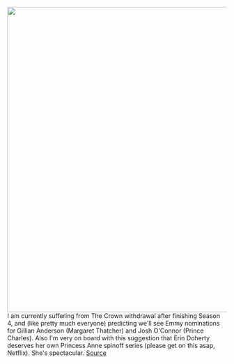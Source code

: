 <img src='https://cdn.vox-cdn.com/thumbor/ub28dMkRpTTZ6Rv6dgmeB59qDuM=/0x0:1579x795/1200x800/filters:focal(664x272:916x524)/cdn.vox-cdn.com/uploads/chorus_image/image/67842616/one_night_in_miami.0.jpg' width='700px' /><br/>
I am currently suffering from The Crown withdrawal after finishing Season 4, and (like pretty much everyone) predicting we'll see Emmy nominations for Gillian Anderson (Margaret Thatcher) and Josh O'Connor (Prince Charles). Also I'm very on board with this suggestion that Erin Doherty deserves her own Princess Anne spinoff series (please get on this asap, Netflix). She's spectacular.
<a href='https://www.theverge.com/2020/11/22/21589770/trailers-one-night-miami-chaos-walking-justice-league-wonder-woman-disney-hbo-amazon'> Source <a/>
